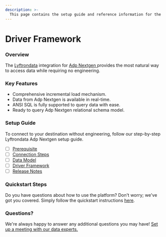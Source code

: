 ```yaml
---
description: >-
  This page contains the setup guide and reference information for the Adp Nextgen source connector.
---
```


# Driver Framework

### Overview

The [Lyftrondata](https://www.lyftrondata.com/) integration for [Adp Nextgen](https://www.lyftrondata.com/integration/adp-nextgen/)[ ](https://www.lyftrondata.com/integration/adp-nextgen/)provides the most natural way to access data while requiring no engineering.

### Key Features

* Comprehensive incremental load mechanism.
* Data from Adp Nextgen is available in real-time.&#x20;
* ANSI SQL is fully supported to query data with ease.
* Ready to query Adp Nextgen relational schema model.

### Setup Guide

To connect to your destination without engineering, follow our step-by-step Lyftrondata Adp Nextgen setup guide.

* [ ] [Prerequisite](../../human-resource-analytics/adp-nextgen/prerequisite.md)
* [ ] [Connection Steps](../../human-resource-analytics/adp-nextgen/connection-steps.md)
* [ ] [Data Model](../../human-resource-analytics/adp-nextgen/data-model/)
* [ ] [Driver Framework](../../human-resource-analytics/adp-nextgen/driver-framework/)
* [ ] [Release Notes](../../human-resource-analytics/adp-nextgen/release-notes.md)

### Quickstart Steps

Do you have questions about how to use the platform? Don't worry; we've got you covered. Simply follow the quickstart instructions [here](../../../quickstart-steps.md).

### Questions? <a href="#questions" id="questions"></a>

We're always happy to answer any additional questions you may have! [Set up a meeting with our data experts.](https://www.lyftrondata.com/book-a-meeting/)


